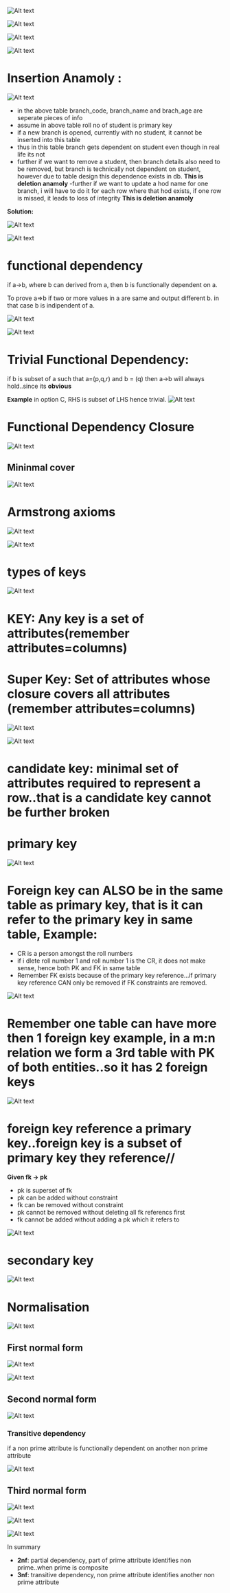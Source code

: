 ![Alt text](image-91.png)

![Alt text](image-92.png)

![Alt text](image-93.png)

![Alt text](image-94.png)

# Insertion Anamoly :

![Alt text](image-95.png)

- in the above table branch_code, branch_name and brach_age are seperate pieces of info
- assume in above table roll no of student is primary key
- if a new branch is opened, currently with no student, it cannot be inserted into this table
- thus in this table branch gets dependent on student even though in real life its not
- further if we want to remove a student, then branch details also need to be removed, but branch is technically not dependent on student, however due to table design this dependence exists in db. **This is deletion anamoly**
-further if we want to update a hod name for one branch, i will have to do it for each row where that hod exists, if one row is missed, it leads to loss of integrity **This is deletion anamoly**

**Solution:**

![Alt text](image-96.png)


![Alt text](image-97.png)

# functional dependency
if a->b, where b can derived from a, then b is functionally dependent on a.

To prove a=>b
if two or more values in a are same and output different b.
in that case b is indipendent of a.

![Alt text](image-104.png)

![Alt text](image-103.png)
# Trivial Functional Dependency:
if b is subset of a such that a=(p,q,r)
and b = (q)
then a->b will always hold..since its **obvious**

**Example** in option C, RHS is subset of LHS hence trivial.
![Alt text](image-100.png)

# Functional Dependency Closure

![Alt text](image-108.png)

## Mininmal cover

![Alt text](image-114.png)

# Armstrong axioms

![Alt text](image-112.png)

![Alt text](image-123.png)

# types of keys

![Alt text](image-117.png)

# KEY: Any key is a set of attributes(remember attributes=columns)
# Super Key: Set of attributes whose closure covers all attributes (remember attributes=columns)

![Alt text](image-118.png) 

![Alt text](image-121.png)

# candidate key: minimal set of attributes required to represent a row..that is a candidate key cannot be further broken

# primary key

![Alt text](image-122.png)

# Foreign key can ALSO be in the same table as primary key, that is it can refer to the primary key in same table, Example:
- CR is a person amongst the roll numbers
- if i dlete roll number 1 and roll number 1 is the CR, it does not make sense, hence both PK and FK in same table
- Remember FK exists because of the primary key reference...if primary key reference CAN only be removed if FK constraints are removed.

![Alt text](image-125.png)

# Remember one table can have more then 1 foreign key example, in a m:n relation we form a 3rd table with PK of both entities..so it has 2 foreign keys

![Alt text](image-126.png)

# foreign key reference a primary key..foreign key is a subset of primary key they reference//

**Given fk -> pk**
- pk is superset of fk
- pk can be added without constraint
- fk can be removed without constraint
- pk cannot be removed without deleting all fk referencs first
- fk cannot be added without adding a pk which it refers to

![Alt text](image-133.png)


# secondary key 

![Alt text](image-139.png)

# Normalisation

![Alt text](image-148.png)

## First normal form

![Alt text](image-149.png)

![Alt text](image-154.png)

## Second normal form

![Alt text](image-155.png)

### Transitive dependency

if a non prime attribute is functionally dependent on another non prime attribute

![Alt text](image-157.png)

## Third normal form

![Alt text](image-158.png)

![Alt text](image-159.png)

![Alt text](image-162.png)

In summary

- **2nf**: partial dependency, part of prime attribute identifies non prime..when prime is composite
- **3nf**: transitive dependency, non prime attribute identifies another non prime attribute

